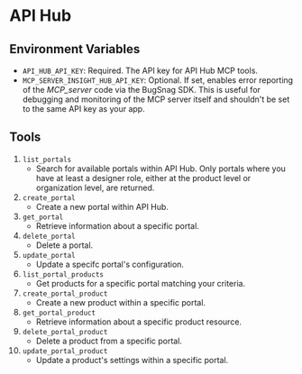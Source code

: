 # API Hub

## Environment Variables

- `API_HUB_API_KEY`: Required. The API key for API Hub MCP tools.
- `MCP_SERVER_INSIGHT_HUB_API_KEY`: Optional. If set, enables error reporting of the _MCP_server_ code via the BugSnag SDK. This is useful for debugging and monitoring of the MCP server itself and shouldn't be set to the same API key as your app.

## Tools

1. `list_portals`
   - Search for available portals within API Hub. Only portals where you have at least a designer role, either at the product level or organization level, are returned.
2. `create_portal`
   - Create a new portal within API Hub.
3. `get_portal`
   - Retrieve information about a specific portal.
4. `delete_portal`
   - Delete a portal.
5. `update_portal`
   - Update a specifc portal's configuration.
6. `list_portal_products`
   - Get products for a specific portal matching your criteria.
7. `create_portal_product`
   - Create a new product within a specific portal.
8. `get_portal_product`
   - Retrieve information about a specific product resource.
9. `delete_portal_product`
   - Delete a product from a specific portal.
10. `update_portal_product`
    - Update a product's settings within a specific portal.